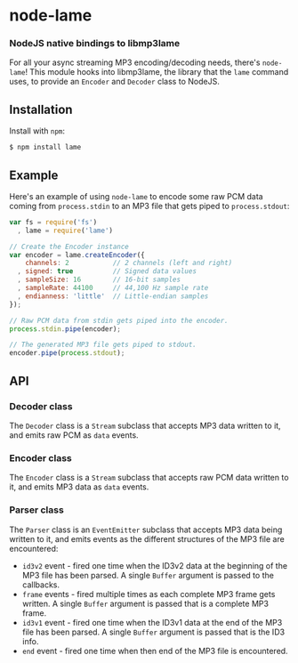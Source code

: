 node-lame
=========
### NodeJS native bindings to libmp3lame

For all your async streaming MP3 encoding/decoding needs, there's `node-lame`!
This module hooks into libmp3lame, the library that the `lame` command uses, to
provide an `Encoder` and `Decoder` class to NodeJS.


Installation
------------

Install with `npm`:

``` bash
$ npm install lame
```


Example
-------

Here's an example of using `node-lame` to encode some raw PCM data coming from
`process.stdin` to an MP3 file that gets piped to `process.stdout`:

``` javascript
var fs = require('fs')
  , lame = require('lame')

// Create the Encoder instance
var encoder = lame.createEncoder({
    channels: 2           // 2 channels (left and right)
  , signed: true          // Signed data values
  , sampleSize: 16        // 16-bit samples
  , sampleRate: 44100     // 44,100 Hz sample rate
  , endianness: 'little'  // Little-endian samples
});

// Raw PCM data from stdin gets piped into the encoder.
process.stdin.pipe(encoder);

// The generated MP3 file gets piped to stdout.
encoder.pipe(process.stdout);
```


API
---

### Decoder class

The `Decoder` class is a `Stream` subclass that accepts MP3 data written to it,
and emits raw PCM as `data` events.

### Encoder class

The `Encoder` class is a `Stream` subclass that accepts raw PCM data written to
it, and emits MP3 data as `data` events.

### Parser class

The `Parser` class is an `EventEmitter` subclass that accepts MP3 data being
written to it, and emits events as the different structures of the MP3 file are
encountered:

  * `id3v2` event - fired one time when the ID3v2 data at the beginning of the MP3 file has been parsed. A single `Buffer` argument is passed to the callbacks.
  * `frame` events - fired multiple times as each complete MP3 frame gets written. A single `Buffer` argument is passed that is a complete MP3 frame.
  * `id3v1` event - fired one time when the ID3v1 data at the end of the MP3 file has been parsed. A single `Buffer` argument is passed that is the ID3 info.
  * `end` event - fired one time when then end of the MP3 file is encountered.
